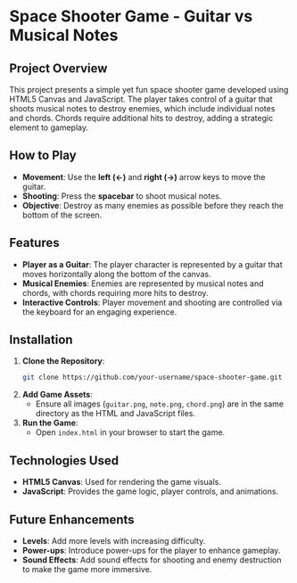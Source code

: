 # Space Shooter Game - Guitar vs Musical Notes

## Project Overview
This project presents a simple yet fun space shooter game developed using HTML5 Canvas and JavaScript. The player takes control of a guitar that shoots musical notes to destroy enemies, which include individual notes and chords. Chords require additional hits to destroy, adding a strategic element to gameplay.

## How to Play
- **Movement**: Use the **left (←)** and **right (→)** arrow keys to move the guitar.
- **Shooting**: Press the **spacebar** to shoot musical notes.
- **Objective**: Destroy as many enemies as possible before they reach the bottom of the screen.

## Features
- **Player as a Guitar**: The player character is represented by a guitar that moves horizontally along the bottom of the canvas.
- **Musical Enemies**: Enemies are represented by musical notes and chords, with chords requiring more hits to destroy.
- **Interactive Controls**: Player movement and shooting are controlled via the keyboard for an engaging experience.

## Installation
1. **Clone the Repository**:
   ```bash
   git clone https://github.com/your-username/space-shooter-game.git
   ```
2. **Add Game Assets**:
   - Ensure all images (`guitar.png`, `note.png`, `chord.png`) are in the same directory as the HTML and JavaScript files.
3. **Run the Game**:
   - Open `index.html` in your browser to start the game.

## Technologies Used
- **HTML5 Canvas**: Used for rendering the game visuals.
- **JavaScript**: Provides the game logic, player controls, and animations.

## Future Enhancements
- **Levels**: Add more levels with increasing difficulty.
- **Power-ups**: Introduce power-ups for the player to enhance gameplay.
- **Sound Effects**: Add sound effects for shooting and enemy destruction to make the game more immersive.

